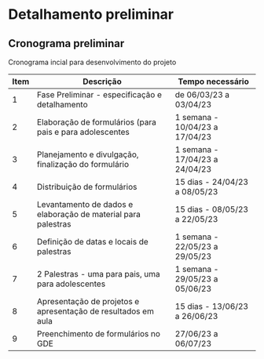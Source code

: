 # Detalhamento preliminar


## Cronograma preliminar

Cronograma incial para desenvolvimento do projeto


|  Item | Descrição  | Tempo necessário |
|-------------|-----------------------|------------------|
|1| Fase Preliminar - especificação e detalhamento | de 06/03/23 a 03/04/23 | 
|2| Elaboração de formulários (para pais e para adolescentes  | 1 semana - 10/04/23 a  17/04/23 |
|3| Planejamento e divulgação, finalização do formulário   | 1 semana - 17/04/23 a 24/04/23 |
|4| Distribuição de formulários   | 15 dias - 24/04/23 a 08/05/23 |
|5| Levantamento de dados e elaboração de material para palestras  | 15 dias - 08/05/23 a 22/05/23 |
|6| Definição de datas e locais de palestras  | 1 semana - 22/05/23 a 29/05/23 |
|7| 2 Palestras - uma para pais, uma para adolescentes  | 1 semana - 29/05/23 a 05/06/23 |
|8| Apresentação de projetos e apresentação de resultados em aula  | 15 dias - 13/06/23 a 26/06/23 |
|9| Preenchimento de formulários no GDE  | 27/06/23 a 06/07/23 |





